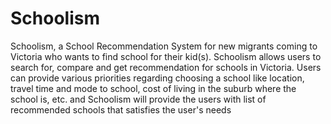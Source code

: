 # Schoolism
Schoolism, a School Recommendation System for new migrants coming to Victoria who wants to find school for their kid(s). Schoolism allows users to search for, compare and get recommendation for schools in Victoria. Users can provide various priorities regarding choosing a school like location, travel time and mode to school, cost of living in the suburb where the school is, etc. and Schoolism will provide the users with list of recommended schools that satisfies the user's needs
